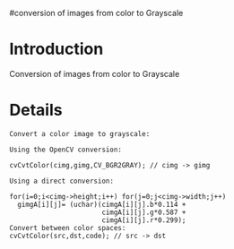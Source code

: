 #conversion of images from color to Grayscale

# Introduction #

Conversion of images from color to Grayscale


# Details #
```
Convert a color image to grayscale:

Using the OpenCV conversion:

cvCvtColor(cimg,gimg,CV_BGR2GRAY); // cimg -> gimg

Using a direct conversion:

for(i=0;i<cimg->height;i++) for(j=0;j<cimg->width;j++) 
  gimgA[i][j]= (uchar)(cimgA[i][j].b*0.114 + 
                       cimgA[i][j].g*0.587 + 
                       cimgA[i][j].r*0.299);
Convert between color spaces:
cvCvtColor(src,dst,code); // src -> dst
 
```